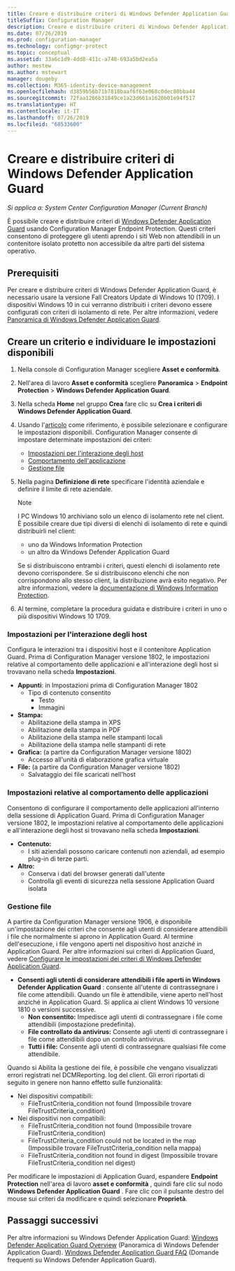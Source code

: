 ```yaml
---
title: Creare e distribuire criteri di Windows Defender Application Guard
titleSuffix: Configuration Manager
description: Creare e distribuire criteri di Windows Defender Application Guard.
ms.date: 07/26/2019
ms.prod: configuration-manager
ms.technology: configmgr-protect
ms.topic: conceptual
ms.assetid: 33a6c1d9-4dd8-411c-a748-693a5bd2ea5a
author: mestew
ms.author: mstewart
manager: dougeby
ms.collection: M365-identity-device-management
ms.openlocfilehash: d3859b56b71b7818baaf6f63e068c0dec80bba44
ms.sourcegitcommit: 72faa1266b31849ce1a23d661a1620b01e94f517
ms.translationtype: HT
ms.contentlocale: it-IT
ms.lasthandoff: 07/26/2019
ms.locfileid: "68533600"
---
```

# <a name="create-and-deploy-windows-defender-application-guard-policy"></a>Creare e distribuire criteri di Windows Defender Application Guard

*Si applica a: System Center Configuration Manager (Current Branch)*
<!-- 1351960 -->  
È possibile creare e distribuire criteri di [Windows Defender Application Guard](https://docs.microsoft.com/windows/threat-protection/windows-defender-application-guard/wd-app-guard-overview) usando Configuration Manager Endpoint Protection. Questi criteri consentono di proteggere gli utenti aprendo i siti Web non attendibili in un contenitore isolato protetto non accessibile da altre parti del sistema operativo.

## <a name="prerequisites"></a>Prerequisiti

Per creare e distribuire criteri di Windows Defender Application Guard, è necessario usare la versione Fall Creators Update di Windows 10 (1709). I dispositivi Windows 10 in cui verranno distribuiti i criteri devono essere configurati con criteri di isolamento di rete. Per altre informazioni, vedere [Panoramica di Windows Defender Application Guard](https://docs.microsoft.com/windows/threat-protection/windows-defender-application-guard/wd-app-guard-overview).

## <a name="create-a-policy-and-to-browse-the-available-settings"></a>Creare un criterio e individuare le impostazioni disponibili

1. Nella console di Configuration Manager scegliere **Asset e conformità**.
2. Nell'area di lavoro **Asset e conformità** scegliere **Panoramica** > **Endpoint Protection** > **Windows Defender Application Guard**.
3. Nella scheda **Home** nel gruppo **Crea** fare clic su **Crea i criteri di Windows Defender Application Guard**.
4. Usando l'[articolo](https://docs.microsoft.com/windows/security/threat-protection/windows-defender-application-guard/configure-wd-app-guard) come riferimento, è possibile selezionare e configurare le impostazioni disponibili. Configuration Manager consente di impostare determinate impostazioni dei criteri:
   - [Impostazioni per l'interazione degli host](#bkmk_HIS)
   - [Comportamento dell'applicazione](#bkmk_ABS)
   - [Gestione file](#bkmk_FM)
5. Nella pagina **Definizione di rete** specificare l'identità aziendale e definire il limite di rete aziendale.

    > [!NOTE]
    > I PC Windows 10 archiviano solo un elenco di isolamento rete nel client. È possibile creare due tipi diversi di elenchi di isolamento di rete e quindi distribuirli nel client:
    >
    >  - uno da Windows Information Protection
    >  - un altro da Windows Defender Application Guard
    >
    > Se si distribuiscono entrambi i criteri, questi elenchi di isolamento rete devono corrispondere. Se si distribuiscono elenchi che non corrispondono allo stesso client, la distribuzione avrà esito negativo. Per altre informazioni, vedere la [documentazione di Windows Information Protection](https://docs.microsoft.com/windows/threat-protection/windows-information-protection/create-wip-policy-using-sccm).

6. Al termine, completare la procedura guidata e distribuire i criteri in uno o più dispositivi Windows 10 1709.

### <a name="bkmk_HIS"></a> Impostazioni per l'interazione degli host

Configura le interazioni tra i dispositivi host e il contenitore Application Guard. Prima di Configuration Manager versione 1802, le impostazioni relative al comportamento delle applicazioni e all'interazione degli host si trovavano nella scheda **Impostazioni**.

- **Appunti**: in Impostazioni prima di Configuration Manager 1802
  - Tipo di contenuto consentito
    - Testo
    - Immagini
- **Stampa:**
  - Abilitazione della stampa in XPS
  - Abilitazione della stampa in PDF
  - Abilitazione della stampa nelle stampanti locali
  - Abilitazione della stampa nelle stampanti di rete
- **Grafica:** (a partire da Configuration Manager versione 1802)
  - Accesso all'unità di elaborazione grafica virtuale
- **File:** (a partire da Configuration Manager versione 1802)
  - Salvataggio dei file scaricati nell'host

### <a name="bkmk_ABS"></a> Impostazioni relative al comportamento delle applicazioni

Consentono di configurare il comportamento delle applicazioni all'interno della sessione di Application Guard. Prima di Configuration Manager versione 1802, le impostazioni relative al comportamento delle applicazioni e all'interazione degli host si trovavano nella scheda **Impostazioni**.

- **Contenuto:**
  - I siti aziendali possono caricare contenuti non aziendali, ad esempio plug-in di terze parti.
- **Altro:**
  - Conserva i dati del browser generati dall'utente
  - Controlla gli eventi di sicurezza nella sessione Application Guard isolata

### <a name="bkmk_FM"></a> Gestione file
<!--3555858-->
A partire da Configuration Manager versione 1906, è disponibile un'impostazione dei criteri che consente agli utenti di considerare attendibili i file che normalmente si aprono in Application Guard. Al termine dell'esecuzione, i file vengono aperti nel dispositivo host anziché in Application Guard. Per altre informazioni sui criteri di Application Guard, vedere [Configurare le impostazioni dei criteri di Windows Defender Application Guard](https://docs.microsoft.com/windows/security/threat-protection/windows-defender-application-guard/configure-wd-app-guard).

- **Consenti agli utenti di considerare attendibili i file aperti in Windows Defender Application Guard** : consente all'utente di contrassegnare i file come attendibili. Quando un file è attendibile, viene aperto nell'host anziché in Application Guard. Si applica ai client Windows 10 versione 1810 o versioni successive.
  - **Non consentito:** Impedisce agli utenti di contrassegnare i file come attendibili (impostazione predefinita).
  - **File controllato da antivirus:** Consente agli utenti di contrassegnare i file come attendibili dopo un controllo antivirus.
  - **Tutti i file:** Consente agli utenti di contrassegnare qualsiasi file come attendibile.

Quando si Abilita la gestione dei file, è possibile che vengano visualizzati errori registrati nel DCMReporting. log del client. Gli errori riportati di seguito in genere non hanno effetto sulle funzionalità: <!--4619457-->

- Nei dispositivi compatibili:
  - FileTrustCriteria_condition not found (Impossibile trovare FileTrustCriteria_condition)
- Nei dispositivi non compatibili:
  - FileTrustCriteria_condition not found (Impossibile trovare FileTrustCriteria_condition)
  - FileTrustCriteria_condition could not be located in the map (Impossibile trovare FileTrustCriteria_condition nella mappa)
  - FileTrustCriteria_condition not found in digest (Impossibile trovare FileTrustCriteria_condition nel digest)

Per modificare le impostazioni di Application Guard, espandere **Endpoint Protection** nell'area di lavoro **asset e conformità** , quindi fare clic sul nodo **Windows Defender Application Guard** . Fare clic con il pulsante destro del mouse sui criteri da modificare e quindi selezionare **Proprietà**.

## <a name="next-steps"></a>Passaggi successivi

Per altre informazioni su Windows Defender Application Guard: [Windows Defender Application Guard Overview](https://docs.microsoft.com/windows/security/threat-protection/windows-defender-application-guard/wd-app-guard-overview) (Panoramica di Windows Defender Application Guard).
[Windows Defender Application Guard FAQ](https://docs.microsoft.com/windows/security/threat-protection/windows-defender-application-guard/faq-wd-app-guard) (Domande frequenti su Windows Defender Application Guard).
